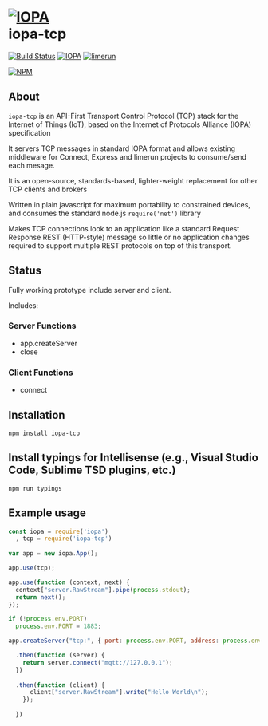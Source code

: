 # [![IOPA](http://iopa.io/iopa.png)](http://iopa.io)<br> iopa-tcp 

[![Build Status](https://api.shippable.com/projects/55f05c371895ca4474142e47/badge?branchName=master)](https://app.shippable.com/projects/55f05c371895ca4474142e47) 
[![IOPA](https://img.shields.io/badge/iopa-middleware-99cc33.svg?style=flat-square)](http://iopa.io)
[![limerun](https://img.shields.io/badge/limerun-certified-3399cc.svg?style=flat-square)](https://nodei.co/npm/limerun/)

[![NPM](https://nodei.co/npm/iopa-tcp.png?downloads=true)](https://nodei.co/npm/iopa-tcp/)

## About
`iopa-tcp` is an API-First Transport Control Protocol (TCP) stack for the Internet of Things (IoT), based on the Internet of Protocols Alliance (IOPA) specification  

It servers TCP messages in standard IOPA format and allows existing middleware for Connect, Express and limerun projects to consume/send each mesage.

It is an open-source, standards-based, lighter-weight replacement for other TCP clients and brokers 

Written in plain javascript for maximum portability to constrained devices, and consumes the standard node.js `require('net')` library

Makes TCP connections look to an application like a standard Request Response REST (HTTP-style) message so little or no application changes required to support multiple REST protocols on top of this transport.

## Status

Fully working prototype include server and client.

Includes:

### Server Functions

  * app.createServer
  * close
  
### Client Functions
  * connect
  
## Installation

    npm install iopa-tcp
    
## Install typings for Intellisense (e.g., Visual Studio Code, Sublime TSD plugins, etc.)

    npm run typings

## Example usage

```js
const iopa = require('iopa')
  , tcp = require('iopa-tcp')
 
var app = new iopa.App();

app.use(tcp);

app.use(function (context, next) {
  context["server.RawStream"].pipe(process.stdout);
  return next();
});

if (!process.env.PORT)
  process.env.PORT = 1883;

app.createServer("tcp:", { port: process.env.PORT, address: process.env.IP })

  .then(function (server) {
    return server.connect("mqtt://127.0.0.1");
  })
  
  .then(function (client) {
      client["server.RawStream"].write("Hello World\n");
    });
    
  })
 ```
 
